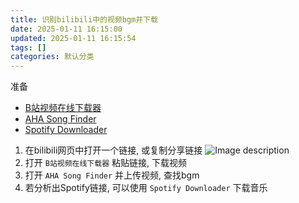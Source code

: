 ```yaml
---
title: 识别bilibili中的视频bgm并下载
date: 2025-01-11 16:15:00
updated: 2025-01-11 16:15:54
tags: []
categories: 默认分类
---
```


准备

- [B站视频在线下载器](https://www.xtdowner.com/video/bilibili)
- [AHA Song Finder](https://www.aha-music.com)
- [Spotify Downloader](https://spotifymate.com/en)

1. 在bilibili网页中打开一个链接, 或复制分享链接
   ![Image description](https://s.rmimg.com/2025-01-11/1736608349-332142-2025-01-11-231115.png)
2. 打开 `B站视频在线下载器` 粘贴链接, 下载视频
3. 打开 `AHA Song Finder` 并上传视频, 查找bgm
4. 若分析出Spotify链接, 可以使用 `Spotify Downloader` 下载音乐
